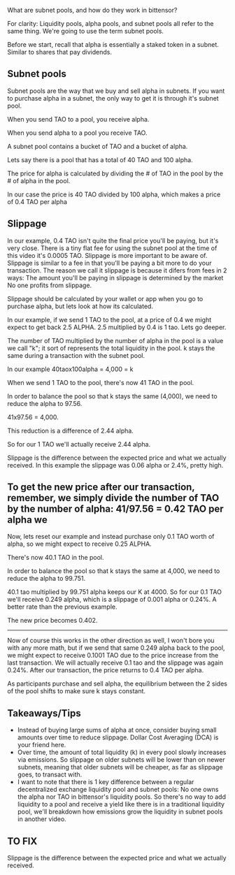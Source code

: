 
What are subnet pools, and how do they work in bittensor?

For clarity: Liquidity pools, alpha pools, and subnet pools all refer to the same thing.  We're going to use the term subnet pools.

Before we start, recall that alpha is essentially a staked token in a subnet.  Similar to shares that pay dividends.

Subnet pools
------------------------
Subnet pools are the way that we buy and sell alpha in subnets.  If you want to purchase alpha in a subnet, the only way to get it is through it's subnet pool.

When you send TAO to a pool, you receive alpha.

When you send alpha to a pool you receive TAO.

A subnet pool contains a bucket of TAO and a bucket of alpha.

Lets say there is a pool that has a total of 40 TAO and 100 alpha.

The price for alpha is calculated by dividing the # of TAO in the pool by the # of alpha in the pool.

In our case the price is 40 TAO divided by 100 alpha, which makes a price of 0.4 TAO per alpha


Slippage
------------------------
In our example, 0.4 TAO isn't quite the final price you'll be paying, but it's very close.  There is a tiny flat fee for using the subnet pool at the time of this video it's 0.0005 TAO.  Slippage is more important to be aware of.  Slippage is similar to a fee in that you'll be paying a bit more to do your transaction.  The reason we call it slippage is because it difers from fees in 2 ways:
The amount you'll be paying in slippage is determined by the market
No one profits from slippage.

Slippage should be calculated by your wallet or app when you go to purchase alpha, but lets look at how its calculated.

In our example, if we send 1 TAO to the pool, at a price of 0.4 we might expect to get back 2.5 ALPHA.  2.5 multiplied by 0.4 is 1 tao.  Lets go deeper.

The number of TAO multiplied by the number of alpha in the pool is a value we call "k"; it sort of represents the total liquidity in the pool.  k stays the same during a transaction with the subnet pool.

In our example 40taox100alpha = 4,000 = k

When we send 1 TAO to the pool, there's now 41 TAO in the pool.

In order to balance the pool so that k stays the same (4,000), we need to reduce the alpha to 97.56.

41x97.56  = 4,000.

This reduction is a difference of 2.44 alpha.

So for our 1 TAO we'll actually receive 2.44 alpha.

Slippage is the difference between the expected price and what we actually received.
In this example the slippage was 0.06 alpha or 2.4%, pretty high.

To get the new price after our transaction, remember, we simply divide the number of TAO by the number of alpha: 41/97.56 = 0.42 TAO per alpha
we
-----------------
Now, lets reset our example and instead purchase only 0.1 TAO worth of alpha, so we might expect to receive 0.25 ALPHA.

There's now 40.1 TAO in the pool.

In order to balance the pool so that k stays the same at 4,000, we need to reduce the alpha to 99.751.

40.1 tao multiplied by 99.751 alpha keeps our K at 4000.
So for our 0.1 TAO we'll receive 0.249 alpha, which is a slippage of 0.001 alpha or 0.24%.  A better rate than the previous example.

The new price becomes 0.402.

-----------------
Now of course this works in the other direction as well, I won't bore you with any more math, but if we send that same 0.249 alpha back to the pool, we might expect to receive 0.1001 TAO due to the price increase from the last transaction.  We will actually receive 0.1 tao and the slippage was again 0.24%.  After our transaction, the price returns to 0.4 TAO per alpha.

As participants purchase and sell alpha, the equilibrium between the 2 sides of the pool shifts to make sure k stays constant.

Takeaways/Tips
------------------------
* Instead of buying large sums of alpha at once, consider buying small amounts over time to reduce slippage.  Dollar Cost Averaging (DCA) is your friend here.
* Over time, the amount of total liquidity (k) in every pool slowly increases via emissions.  So slippage on older subnets will be lower than on newer subnets, meaning that older subnets will be cheaper, as far as slippage goes, to transact with.
* I want to note that there is 1 key difference between a regular decentralized exchange liquidity pool and subnet pools:  No one owns the alpha nor TAO in bittensor's liquidity pools.  So there's no way to add liquidity to a pool and receive a yield like there is in a traditional liquidity pool, we'll breakdown how emissions grow the liquidity in subnet pools in another video.



TO FIX
-----------
Slippage is the difference between the expected price and what we actually received.

